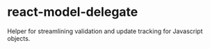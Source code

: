 # react-model-delegate
Helper for streamlining validation and update tracking for Javascript objects.
